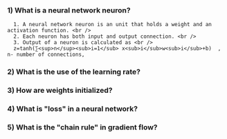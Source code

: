 ### 1) What is a neural network neuron? <br />
      1. A neural network neuron is an unit that holds a weight and an activation function. <br /> 
      2. Each neuron has both input and output connection. <br />
      3. Output of a neuron is calculated as <br />
      z=tanh(∑<sup>n</sup><sub>i=1</sub> x<sub>i</sub>w<sub>i</sub>+b)  , n- number of connections, 


### 2) What is the use of the learning rate?



### 3) How are weights initialized?



### 4) What is "loss" in a neural network?



### 5)  What is the "chain rule" in gradient flow?



